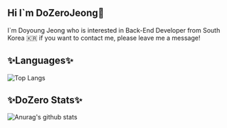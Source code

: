 ## Hi I`m DoZeroJeong👋
I`m Doyoung Jeong who is interested in Back-End Developer from South Korea 🇰🇷
if you want to contact me, please leave me a message!

<!--
**DoZeroJeong/DoZeroJeong** is a ✨ _special_ ✨ repository because its `README.md` (this file) appears on your GitHub profile.

Here are some ideas to get you started:

- 🔭 I’m currently working on ...
- 🌱 I’m currently learning ...
- 👯 I’m looking to collaborate on ...
- 🤔 I’m looking for help with ...
- 💬 Ask me about ...
- 📫 How to reach me: ...
- 😄 Pronouns: ...
- ⚡ Fun fact: ...
-->
## ✨Languages✨
![Top Langs](https://github-readme-stats.vercel.app/api/top-langs/?username=DoZeroJeong&layout=compact)
## ✨DoZero Stats✨
![Anurag's github stats](https://github-readme-stats.vercel.app/api?username=DoZeroJeong&count_private=true&show_icons=true&theme=highcontrast)


